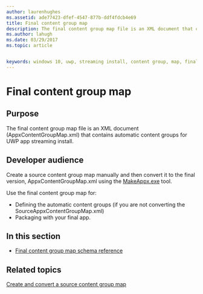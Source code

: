 ```yaml
---
author: laurenhughes
ms.assetid: ade77423-dfef-4547-877b-ddf4fdcb4e69
title: Final content group map
description: The final content group map file is an XML document that contains automatic content groups for UWP app streaming install.
ms.author: lahugh
ms.date: 03/29/2017
ms.topic: article


keywords: windows 10, uwp, streaming install, content group, map, final content group, automatic content group
---
```


# Final content group map

## Purpose

The final content group map file is an XML document (AppxContentGroupMap.xml) that contains automatic content groups for UWP app streaming install.

## Developer audience

Create a source content group map manually and then convert it to the final version, AppxContentGroupMap.xml using the [MakeAppx.exe](https://docs.microsoft.com/windows/uwp/packaging/create-app-package-with-makeappx-tool) tool.

Use the final content group map for:

-   Defining the automatic content groups (if you are not converting the SourceAppxContentGroupMap.xml)
-   Packaging with your final app.

## In this section

-   [Final content group map schema reference](../FinalContentGroupMapSchema/schema-root.md)

## Related topics

[Create and convert a source content group map](https://docs.microsoft.com/windows/uwp/packaging/create-cgm)
